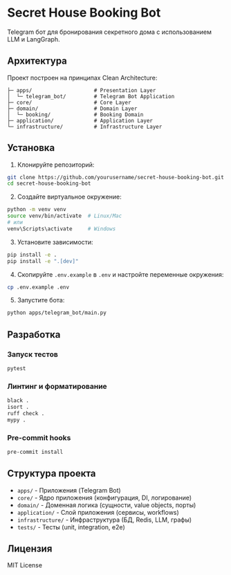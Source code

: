 # Secret House Booking Bot

Telegram бот для бронирования секретного дома с использованием LLM и LangGraph.

## Архитектура

Проект построен на принципах Clean Architecture:

```
├─ apps/                    # Presentation Layer
│  └─ telegram_bot/         # Telegram Bot Application
├─ core/                    # Core Layer
├─ domain/                  # Domain Layer
│  └─ booking/              # Booking Domain
├─ application/             # Application Layer
└─ infrastructure/          # Infrastructure Layer
```

## Установка

1. Клонируйте репозиторий:
```bash
git clone https://github.com/yourusername/secret-house-booking-bot.git
cd secret-house-booking-bot
```

2. Создайте виртуальное окружение:
```bash
python -m venv venv
source venv/bin/activate  # Linux/Mac
# или
venv\Scripts\activate     # Windows
```

3. Установите зависимости:
```bash
pip install -e .
pip install -e ".[dev]"
```

4. Скопируйте `.env.example` в `.env` и настройте переменные окружения:
```bash
cp .env.example .env
```

5. Запустите бота:
```bash
python apps/telegram_bot/main.py
```

## Разработка

### Запуск тестов
```bash
pytest
```

### Линтинг и форматирование
```bash
black .
isort .
ruff check .
mypy .
```

### Pre-commit hooks
```bash
pre-commit install
```

## Структура проекта

- `apps/` - Приложения (Telegram Bot)
- `core/` - Ядро приложения (конфигурация, DI, логирование)
- `domain/` - Доменная логика (сущности, value objects, порты)
- `application/` - Слой приложения (сервисы, workflows)
- `infrastructure/` - Инфраструктура (БД, Redis, LLM, графы)
- `tests/` - Тесты (unit, integration, e2e)

## Лицензия

MIT License
